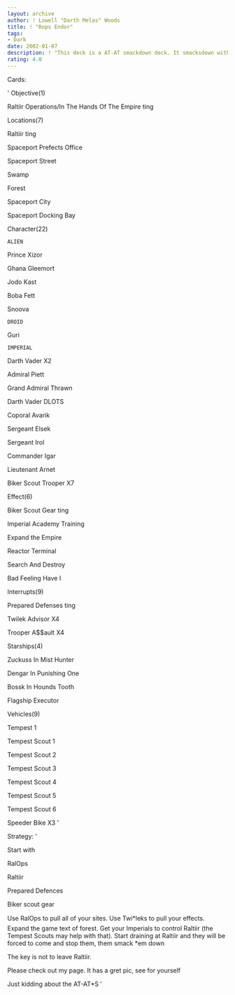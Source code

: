 ```yaml
---
layout: archive
author: ! Lowell "Darth Melas" Woods
title: ! "Rops Endor"
tags:
- Dark
date: 2002-01-07
description: ! "This deck is a AT-AT smackdown deck. It smacksdown with AT-ATs."
rating: 4.0
---
```

Cards: 

' 
Objective(1)

Raltiir Operations/In The Hands Of The Empire ting


Locations(7)

Raltiir ting

Spaceport Prefects Office

Spaceport Street

Swamp

Forest

Spaceport City

Spaceport Docking Bay


Character(22)

    ALIEN

Prince Xizor

Ghana Gleemort

Jodo Kast

Boba Fett

Snoova

    DROID

Guri

    IMPERIAL

Darth Vader X2

Admiral Piett

Grand Admiral Thrawn

Darth Vader DLOTS

Coporal Avarik

Sergeant Elsek

Sergeant Irol

Commander Igar

Lieutenant Arnet

Biker Scout Trooper X7


Effect(6)

Biker Scout Gear ting

Imperial Academy Training

Expand the Empire

Reactor Terminal

Search And Destroy

Bad Feeling Have I


Interrupts(9)

Prepared Defenses ting

Twilek Advisor X4

Trooper A$$ault X4


Starships(4)

Zuckuss In Mist Hunter

Dengar In Punishing One

Bossk In Hounds Tooth

Flagship Executor


Vehicles(9)

Tempest 1

Tempest Scout 1

Tempest Scout 2

Tempest Scout 3

Tempest Scout 4

Tempest Scout 5

Tempest Scout 6

Speeder Bike X3 '

Strategy: '

Start with

RalOps

Raltiir

Prepared Defences

Biker scout gear


Use RalOps to pull all of your sites. Use Twi*leks to pull your effects. Expand the game text of forest. Get your Imperials to control Raltiir (the Tempest Scouts may help with that). Start draining at Raltiir and they will be forced to come and stop them, them smack *em down

The key is not to leave Raltiir.


Please check out my page. It has a gret pic, see for yourself 


Just kidding about the AT-AT*S '